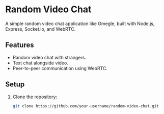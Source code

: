 # Random Video Chat

A simple random video chat application like Omegle, built with Node.js, Express, Socket.io, and WebRTC.

## Features
- Random video chat with strangers.
- Text chat alongside video.
- Peer-to-peer communication using WebRTC.

## Setup

1. Clone the repository:
   ```bash
   git clone https://github.com/your-username/random-video-chat.git